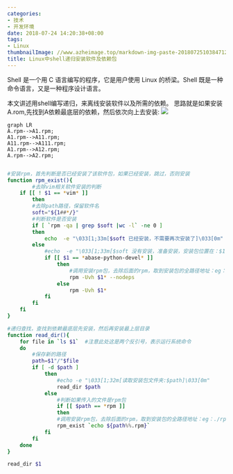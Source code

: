 ```yaml
---
categories:
- 技术
- 开发环境
date: 2018-07-24 14:20:38+08:00
tags:
- Linux
thumbnailImage: //www.azheimage.top/markdown-img-paste-20180725103847120.png
title: Linux中shell递归安装软件及依赖包
---
```

Shell 是一个用 C 语言编写的程序，它是用户使用 Linux 的桥梁。Shell 既是一种命令语言，又是一种程序设计语言。

<!--more-->

本文讲述用shell编写递归，来离线安装软件以及所需的依赖。
思路就是如果安装A.rom,先找到A依赖最底层的依赖，然后依次向上去安装:
![](https://www.azheimage.top/markdown-img-paste-20180725103623915.png)

```mermaid
graph LR
A.rpm-->A1.rpm;
A1.rpm-->A11.rpm;
A11.rpm-->A111.rpm;
A1.rpm-->A12.rpm;
A.rpm-->A2.rpm;


```

```bash
#安装rpm，首先判断是否已经安装了该软件包，如果已经安装，跳过，否则安装
function rpm_exist(){
        #去除vim相关软件安装的判断
    if [[ ! $1 == *vim* ]]
        then
        #去除path路径，保留软件名
        soft="${1##*/}"
        #判断软件是否安装
        if [ `rpm -qa | grep $soft |wc -l` -ne 0 ]
        then
            echo  -e "\033[1;33m[$soft 已经安装，不需要再次安装了]\033[0m"
        else
            #echo  -e "\033[1;33m[$soft 没有安装，准备安装，安装包位置在：$1 ，即将安装...]\033[0m"
            if [[ $1 == *abase-python-devel* ]]
                then
                    #调用安装rpm包，去除后面的rpm，取到安装包的全路径地址：eg：./rpms/httpd-2.4.6-80.el7.centos.1.x86_64
                    rpm -Uvh $1* --nodeps
                else
                    rpm -Uvh $1*
            fi
        fi
    fi
}

#递归查找，查找到依赖最底层先安装，然后再安装最上层目录
function read_dir(){
    for file in `ls $1`  #注意此处这是两个反引号，表示运行系统命令
    do
        #保存新的路径
        path=$1"/"$file
        if [ -d $path ]
            then
                #echo -e "\033[1;32m[读取安装包文件夹:$path]\033[0m"
                read_dir $path
            else
                #判断如果传入的文件是rpm包
                if [[ $path == *rpm ]]
                then
                #调用安装rpm包，去除后面的rpm，取到安装包的全路径地址：eg：./rpms/httpd-2.4.6-80.el7.centos.1.x86_64
                rpm_exist `echo ${path%%.rpm}`
            fi
        fi
    done
}

read_dir $1
```
